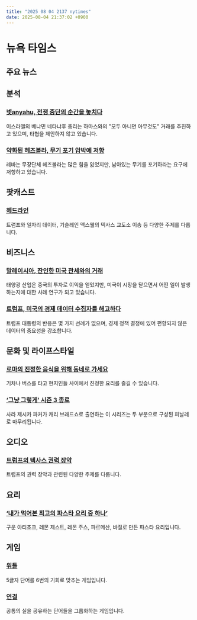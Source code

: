 ```yaml
---
title: "2025 08 04 2137 nytimes"
date: 2025-08-04 21:37:02 +0900
---
```


# 뉴욕 타임스

## 주요 뉴스

## 분석

### [넷anyahu, 전쟁 중단의 순간을 놓치다](https://www.nytimes.com/2025/08/04/world/middleeast/israel-gaza-netanyahu.html)
이스라엘의 베냐민 네타냐후 총리는 하마스와의 "모두 아니면 아무것도" 거래를 추진하고 있으며, 타협을 제안하지 않고 있습니다.

### [약화된 헤즈볼라, 무기 포기 압박에 저항](https://www.nytimes.com/2025/08/04/world/middleeast/hezbollah-weapons-lebanon.html)
레바논 무장단체 헤즈볼라는 많은 힘을 잃었지만, 남아있는 무기를 포기하라는 요구에 저항하고 있습니다.

## 팟캐스트

### [헤드라인](https://www.nytimes.com/2025/08/04/podcasts/the-headlines/trump-jobs-data-us-attorney-dc.html)
트럼프와 일자리 데이터, 기슬레인 맥스웰의 텍사스 교도소 이송 등 다양한 주제를 다룹니다.

## 비즈니스

### [말레이시아, 잔인한 미국 관세와의 거래](https://www.nytimes.com/2025/08/04/business/malaysia-solar-china.html)
태양광 산업은 중국의 투자로 이익을 얻었지만, 미국이 시장을 닫으면서 어떤 일이 발생하는지에 대한 사례 연구가 되고 있습니다.

### [트럼프, 미국의 경제 데이터 수집자를 해고하다](https://www.nytimes.com/2025/08/03/business/trump-bls-firing-economic-reports.html)
트럼프 대통령의 반응은 몇 가지 선례가 없으며, 경제 정책 결정에 있어 편향되지 않은 데이터의 중요성을 강조합니다.

## 문화 및 라이프스타일

### [로마의 진정한 음식을 위해 동네로 가세요](https://www.nytimes.com/2025/08/04/travel/rome-neighborhoods-restaurants-food.html)
기차나 버스를 타고 현지인들 사이에서 진정한 요리를 즐길 수 있습니다.

### [‘그냥 그렇게’ 시즌 3 종료](https://www.nytimes.com/2025/08/01/arts/television/and-just-like-that-ending-season-3.html)
사라 제시카 파커가 캐리 브래드쇼로 출연하는 이 시리즈는 두 부분으로 구성된 피날레로 마무리됩니다.

## 오디오

### [트럼프의 텍사스 권력 장악](https://www.nytimes.com/2025/08/04/podcasts/the-daily/trump-texas-democrats-gerrymandering.html)
트럼프의 권력 장악과 관련된 다양한 주제를 다룹니다.

## 요리

### [‘내가 먹어본 최고의 파스타 요리 중 하나’](https://cooking.nytimes.com/recipes/1023185-lemon-spaghetti-with-roasted-artichokes)
구운 아티초크, 레몬 제스트, 레몬 주스, 파르메산, 바질로 만든 파스타 요리입니다.

## 게임

### [워들](https://www.nytimes.com/games/wordle/index.html)
5글자 단어를 6번의 기회로 맞추는 게임입니다.

### [연결](https://www.nytimes.com/games/connections?GAMES_connectionsRollout_1130=1_ConnectionsV2)
공통의 실을 공유하는 단어들을 그룹화하는 게임입니다.